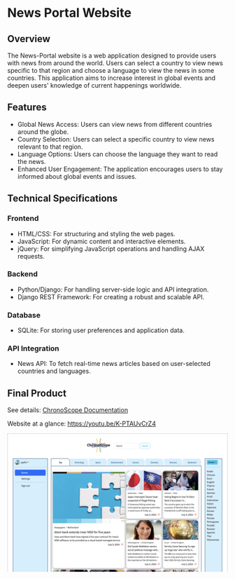 # News Portal Website

## Overview

The News-Portal website is a web application designed to provide users with news from around the world. Users can select a country to view news specific to that region and choose a language to view the news in some countries. This application aims to increase interest in global events and deepen users' knowledge of current happenings worldwide.

## Features

- Global News Access: Users can view news from different countries around the globe.
- Country Selection: Users can select a specific country to view news relevant to that region.
- Language Options: Users can choose the language they want to read the news.
- Enhanced User Engagement: The application encourages users to stay informed about global events and issues.

## Technical Specifications

### Frontend

- HTML/CSS: For structuring and styling the web pages.
- JavaScript: For dynamic content and interactive elements.
- jQuery: For simplifying JavaScript operations and handling AJAX requests.

### Backend

- Python/Django: For handling server-side logic and API integration.
- Django REST Framework: For creating a robust and scalable API.

### Database

- SQLite: For storing user preferences and application data.

### API Integration

- News API: To fetch real-time news articles based on user-selected countries and languages.

## Final Product

See details: [ChronoScope Documentation](https://github.com/joyfuluj/News-portal/blob/master/ChronoScope%20Documentation.pdf)

Website at a glance: <https://youtu.be/K-PTAUvCrZ4>

![main page](main.png)

